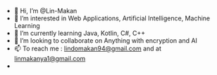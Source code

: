 - 👋 Hi, I’m @Lin-Makan
- 👀 I’m interested in Web Applications, Artificial Intelligence, Machine Learning
- 🌱 I’m currently learning Java, Kotlin, C#, C++
- 💞️ I’m looking to collaborate on Anything with encryption and AI
- 📫 To reach me : lindomakan94@gmail.com and at linmakanya1@gmail.com
- 
